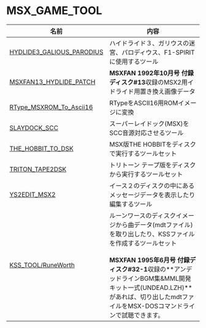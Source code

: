 # MSX_GAME_TOOL

|名前|内容|
|---|---|
|[HYDLIDE3_GALIOUS_PARODIUS](HYDLIDE3_GALIOUS_PARODIUS )|ハイドライド３、ガリウスの迷宮、パロディウス、F1-SPIRITに使用するツール|
|[MSXFAN13_HYDLIDE_PATCH   ](MSXFAN13_HYDLIDE_PATCH    )|**MSXFAN 1992年10月号 付録ディスク#13**収録のMSX2用イドライド用置き換え画像データ|
|[RType_MSXROM_To_Ascii16  ](RType_MSXROM_To_Ascii16   )|RTypeをASCII16用ROMイメージに変換|
|[SLAYDOCK_SCC             ](SLAYDOCK_SCC              )|スーパーレイドック(MSX)をSCC音源対応させるツール|
|[THE_HOBBIT_TO_DSK        ](THE_HOBBIT_TO_DSK         )|MSX版THE HOBBITをディスクで実行するツールセット|
|[TRITON_TAPE2DSK          ](TRITON_TAPE2DSK           )|トリトーン テープ版をディスクから実行するツールセット|
|[YS2EDIT_MSX2             ](YS2EDIT_MSX2              )|イース２のディスクの中にあるメッセージデータを表示したり編集するツール|
|[KSS_TOOL/RuneWorth       ](KSS_TOOL/RuneWorth        )|ルーンワースのディスクイメージから曲データ(mdtファイル)を取り出したり、KSSファイルを作成するツールセット<br><br>**MSXFAN 1995年6月号 付録ディスク#32-1**収録の**アンデッドラインBGM集&MML開発キット一式(UNDEAD.LZH)**があれば、切り出したmdtファイルをMSX-DOSコマンドラインで試聴できます。 |
